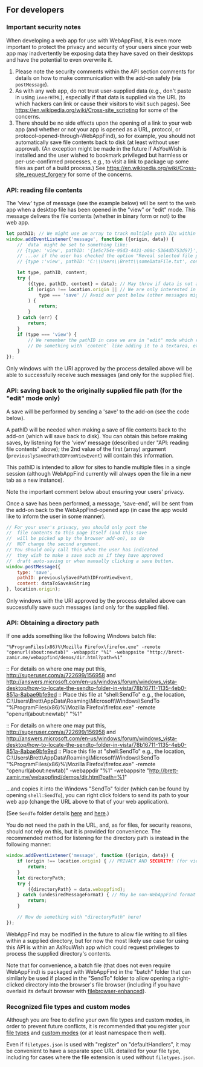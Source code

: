 ## For developers

### Important security notes

When developing a web app for use with WebAppFind, it is even more
important to protect the privacy and security of your users since your
web app may inadvertently be exposing data they have saved on their
desktops and have the potential to even overwrite it.

1. Please note the security comments within the API section comments for
    details on how to make communication with the add-on safely (via
    `postMessage`).
1. As with any web app, do not trust user-supplied data (e.g., don't paste
    in using `innerHTML`), especially if that data is supplied via the URL (to
    which hackers can link or cause their visitors to visit such pages). See
    <https://en.wikipedia.org/wiki/Cross-site_scripting> for some of the
    concerns.
1. There should be no side effects upon the opening of a link to your web app
    (and whether or not your app is opened as a URL, protocol, or
    protocol-opened-through-WebAppFind), so for example, you should not
    automatically save file contents back to disk (at least without user
    approval). (An exception might be made in the future if AsYouWish is
    installed and the user wished to bookmark privileged but harmless or
    per-use-confirmed processes, e.g., to visit a link to package up some
    files as part of a build process.) See
    <https://en.wikipedia.org/wiki/Cross-site_request_forgery> for some
    of the concerns.

### API: reading file contents

The 'view' type of message (see the example below) will be sent to the web
app when a desktop file has been opened in the "view" or "edit" mode. This
message delivers the file contents (whether in binary form or not) to the
web app.

```js
let pathID; // We might use an array to track multiple path IDs within the same app (once WebAppFind may be modified to support this capability!)
window.addEventListener('message', function ({origin, data}) {
    // `data` might be set to something like:
    // {type: 'view', pathID: '{1e5c754e-95d3-4431-a08c-5364db753d97}', content: 'the loaded file contents will be here!'}
    // ...or if the user has checked the option "Reveal selected file paths to scripts", it may look like this:
    // {type :'view', pathID: 'C:\\Users\\Brett\\someDataFile.txt', content: 'the loaded file contents will be here!'}

    let type, pathID, content;
    try {
        ({type, pathID, content} = data); // May throw if data is not an object
        if (origin !== location.origin || // We are only interested in a message sent as though within this URL by our browser add-on
            type === 'save' // Avoid our post below (other messages might be possible in the future which may also need to be excluded if your subsequent code makes assumptions on the type of message this is)
        ) {
            return;
        }
    } catch (err) {
        return;
    }
    if (type === 'view') {
        // We remember the pathID in case we are in "edit" mode which requires a pathID for saving back to disk
        // Do something with `content` like adding it to a textarea, etc.
    }
});
```

Only windows with the URI approved by the process detailed above
will be able to successfully receive such messages (and only for the
supplied file).

### API: saving back to the originally supplied file path (for the "edit" mode only)

A save will be performed by sending a 'save' to the add-on
(see the code below).

A pathID will be needed when making a save of file contents back to
the add-on (which will save back to disk). You can obtain this before
making saves, by listening for the 'view' message (described
under "API: reading file contents" above); the 2nd value of the first (array)
argument (`previouslySavedPathIDFromViewEvent`) will contain this
information.

This pathID is intended to allow for sites to handle multiple files in a
single session (although WebAppFind currently will always open the file
in a new tab as a new instance).

Note the important comment below about ensuring your users' privacy.

Once a save has been performed, a message, 'save-end', will be
sent from the add-on back to the WebAppFind-opened app (in case the
app would like to inform the user in some manner).

```js
// For your user's privacy, you should only post the
//  file contents to this page itself (and this save
//  will be picked up by the browser add-on), so do
//  NOT change the second argument.
// You should only call this when the user has indicated
//  they wish to make a save such as if they have approved
//  draft auto-saving or when manually clicking a save button.
window.postMessage({
    type: 'save',
    pathID: previouslySavedPathIDFromViewEvent,
    content: dataToSaveAsString
}, location.origin);
```

Only windows with the URI approved by the process detailed above
can successfully save such messages (and only for the supplied file).

### API: Obtaining a directory path

If one adds something like the following Windows batch file:

```Batchfile
"%ProgramFiles(x86)%\Mozilla Firefox\firefox.exe" -remote "openurl(about:newtab)" -webappdir "%1" -webappsite "http://brett-zamir.me/webappfind/demos/dir.html?path=%1"
```

:: For details on where one may put this, http://superuser.com/a/722699/156958 and http://answers.microsoft.com/en-us/windows/forum/windows_vista-desktop/how-to-locate-the-sendto-folder-in-vista/78b16711-1135-4eb0-851a-8abae9bfe9ed
:: Place this file at "shell:SendTo" e.g., the location, C:\Users\Brett\AppData\Roaming\Microsoft\Windows\SendTo
"%ProgramFiles(x86)%\Mozilla Firefox\firefox.exe" -remote "openurl(about:newtab)" "%1"


:: For details on where one may put this, http://superuser.com/a/722699/156958 and http://answers.microsoft.com/en-us/windows/forum/windows_vista-desktop/how-to-locate-the-sendto-folder-in-vista/78b16711-1135-4eb0-851a-8abae9bfe9ed
:: Place this file at "shell:SendTo" e.g., the location, C:\Users\Brett\AppData\Roaming\Microsoft\Windows\SendTo
"%ProgramFiles(x86)%\Mozilla Firefox\firefox.exe" -remote "openurl(about:newtab)" -webappdir "%1" -webappsite "http://brett-zamir.me/webappfind/demos/dir.html?path=%1"


...and copies it into the Windows "SendTo" folder (which can be found by
opening `shell:SendTo`), you can right click folders to send its path to
your web app (change the URL above to that of your web application).

(See `SendTo` folder details [here](http://superuser.com/a/722699/156958)
and [here](http://answers.microsoft.com/en-us/windows/forum/windows_vista-desktop/how-to-locate-the-sendto-folder-in-vista/78b16711-1135-4eb0-851a-8abae9bfe9ed).)

You do not need the path in the URL, and, as for files, for security
reasons, should not rely on this, but it is provided for convenience.
The recommended method for listening for the directory path is instead in
the following manner:

```js
window.addEventListener('message', function ({origin, data}) {
    if (origin !== location.origin) { // PRIVACY AND SECURITY! (for viewing and saving, respectively)
        return;
    }
    let directoryPath;
    try {
        ({directoryPath} = data.webappfind);
    } catch (undesiredMessageFormat) { // May be non-WebAppFind format
        return;
    }

    // Now do something with "directoryPath" here!
});
```

WebAppFind may be modified in the future
to allow file writing to all files within a supplied directory, but for now
the most likely use case for using this API is within an AsYouWish
app which could request privileges to process the supplied directory's
contents.

Note that for convenience, a batch file (that does not even require
WebAppFind) is packaged with WebAppFind in the "batch" folder that can
similarly be used if placed in the "SendTo" folder to allow opening
a right-clicked directory into the browser's file browser (including
if you have overlaid its default browser with
[filebrowser-enhanced](https://github.com/brettz9/filebrowser-enhanced)).

### Recognized file types and custom modes

Although you are free to define your own file types and custom modes,
in order to prevent future conflicts, it is recommended that you register
your [file types](./doc/Registered-file-types.md) and
[custom modes](./doc/Registered-custom-modes.md) (or at least namespace
them well).

Even if `filetypes.json` is used with "register" on "defaultHandlers", it may
be convenient to have a separate spec URL detailed for your file type,
including for cases where the file extension is used without `filetypes.json`.
